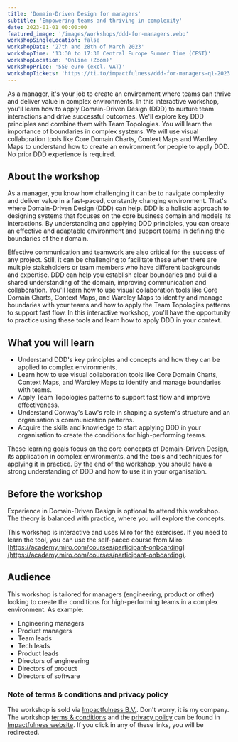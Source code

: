```yaml
---
title: 'Domain-Driven Design for managers'
subtitle: 'Empowering teams and thriving in complexity'
date: 2023-01-01 00:00:00
featured_image: '/images/workshops/ddd-for-managers.webp'
workshopSingleLocation: false
workshopDate: '27th and 28th of March 2023'
workshopTime: '13:30 to 17:30 Central Europe Summer Time (CEST)'
workshopLocation: 'Online (Zoom)'
workshopPrice: '550 euro (excl. VAT)'
workshopTickets: 'https://ti.to/impactfulness/ddd-for-managers-q1-2023'
---
```


As a manager, it's your job to create an environment where teams can thrive and deliver value in complex environments. In this interactive workshop, you'll learn how to apply Domain-Driven Design (DDD) to nurture team interactions and drive successful outcomes. We'll explore key DDD principles and combine them with Team Topologies. You will learn the importance of boundaries in complex systems. We will use visual collaboration tools like Core Domain Charts, Context Maps and Wardley Maps to understand how to create an environment for people to apply DDD. No prior DDD experience is required.

## About the workshop
As a manager, you know how challenging it can be to navigate complexity and deliver value in a fast-paced, constantly changing environment. That's where Domain-Driven Design (DDD) can help. DDD is a holistic approach to designing systems that focuses on the core business domain and models its interactions. By understanding and applying DDD principles, you can create an effective and adaptable environment and support teams in defining the boundaries of their domain.

Effective communication and teamwork are also critical for the success of any project. Still, it can be challenging to facilitate these when there are multiple stakeholders or team members who have different backgrounds and expertise. DDD can help you establish clear boundaries and build a shared understanding of the domain, improving communication and collaboration. You'll learn how to use visual collaboration tools like Core Domain Charts, Context Maps, and Wardley Maps to identify and manage boundaries with your teams and how to apply the Team Topologies patterns to support fast flow. In this interactive workshop, you'll have the opportunity to practice using these tools and learn how to apply DDD in your context.

## What you will learn
- Understand DDD's key principles and concepts and how they can be applied to complex environments.
- Learn how to use visual collaboration tools like Core Domain Charts, Context Maps, and Wardley Maps to identify and manage boundaries with teams.
- Apply Team Topologies patterns to support fast flow and improve effectiveness.
- Understand Conway's Law's role in shaping a system's structure and an organisation's communication patterns.
- Acquire the skills and knowledge to start applying DDD in your organisation to create the conditions for high-performing teams.

These learning goals focus on the core concepts of Domain-Driven Design, its application in complex environments, and the tools and techniques for applying it in practice. By the end of the workshop, you should have a strong understanding of DDD and how to use it in your organisation.

## Before the workshop
Experience in Domain-Driven Design is optional to attend this workshop. The theory is balanced with practice, where you will explore the concepts. 

This workshop is interactive and uses Miro for the exercises. If you need to learn the tool, you can use the self-paced course from Miro: [https://academy.miro.com/courses/participant-onboarding](https://academy.miro.com/courses/participant-onboarding). 

## Audience
This workshop is tailored for managers (engineering, product or other) looking to create the conditions for high-performing teams in a complex environment. As example:
- Engineering managers
- Product managers
- Team leads
- Tech leads
- Product leads
- Directors of engineering
- Directors of product
- Directors of software

### Note of terms & conditions and privacy policy
The workshop is sold via [Impactfulness B.V.](https://www.impactfulness.nl). Don't worry, it is my company. The workshop [terms & conditions](https://www.impactfulness.nl/terms) and the [privacy policy](https://www.impactfulness.nl/privacy) can be found in [Impactfulness website](https://www.impactfulness.nl). If you click in any of these links, you will be redirected.